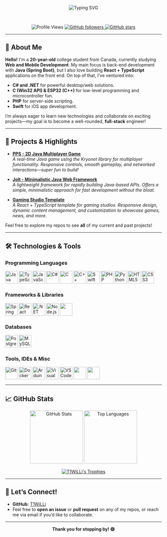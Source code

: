<p align="center">
  <img src="https://readme-typing-svg.herokuapp.com?size=25&color=F7CD6C&center=true&vCenter=true&width=600&lines=Hey+there!+I'm+T1WiLLi;College+Student+%26+Java+Developer;React+%26+TypeScript+Enthusiast;C%23+%26+.NET+Fan;Always+learning+%F0%9F%8C%B1;Jolt+Creator" alt="Typing SVG" />
</p>

<br />

<p align="center">
  <img src="https://komarev.com/ghpvc/?username=T1WiLLi&style=flat-square&color=blue" alt="Profile Views" />
  
  <a href="https://github.com/T1WiLLi?tab=followers">
    <img alt="GitHub followers" src="https://img.shields.io/github/followers/T1WiLLi?label=Github%20Followers&style=flat-square" />
  </a>
  
  <a href="https://github.com/T1WiLLi?tab=repositories&sort=stargazers">
    <img alt="GitHub stars" src="https://img.shields.io/github/stars/T1WiLLi?label=Repo%20Stars&style=flat-square" />
  </a>
</p>

---

## 👋 About Me

**Hello!** I'm a **20-year-old** college student from Canada, currently studying **Web and Mobile Development**. My main focus is back-end development with **Java (Spring Boot)**, but I also love building **React + TypeScript** applications on the front end. On top of that, I’ve ventured into:

- **C# and .NET** for powerful desktop/web solutions.  
- **C (Win32 API) & ESP32 (C++)** for low-level programming and microcontroller fun.  
- **PHP** for server-side scripting.  
- **Swift** for iOS app development.  

I’m always eager to learn new technologies and collaborate on exciting projects—my goal is to become a well-rounded, **full-stack** engineer!

---

## 🚀 Projects & Highlights

- **[PPS - 2D Java Multiplayer Game](https://github.com/T1WiLLi/PPS)**  
  _A real-time Java game using the Kryonet library for multiplayer functionality. Responsive controls, smooth gameplay, and networked interactions—super fun to build!_

- **[Jolt - Minimalistic Java Web Framework](https://github.com/T1WiLLi/Jolt)**  
  _A lightweight framework for rapidly building Java-based APIs. Offers a simple, minimalistic approach for fast development without the bloat._

- **[Gaming Studio Template](https://github.com/T1WiLLi/TP2)**  
  _A React + TypeScript template for gaming studios. Responsive design, dynamic content management, and customization to showcase games, news, and more._

Feel free to explore my repos to see **all** of my current and past projects!

---

## 🛠️ Technologies & Tools


### Programming Languages
<p>
  <img src="https://cdn.jsdelivr.net/gh/devicons/devicon/icons/java/java-original.svg" width="40" height="40" alt="Java" />
  <img src="https://cdn.jsdelivr.net/gh/devicons/devicon/icons/typescript/typescript-original.svg" width="40" height="40" alt="TypeScript" />
  <img src="https://cdn.jsdelivr.net/gh/devicons/devicon/icons/javascript/javascript-original.svg" width="40" height="40" alt="JavaScript" />
  <img src="https://cdn.jsdelivr.net/gh/devicons/devicon/icons/csharp/csharp-original.svg" width="40" height="40" alt="C#" />
  <img src="https://cdn.jsdelivr.net/gh/devicons/devicon/icons/c/c-original.svg" width="40" height="40" alt="C" />
  <img src="https://cdn.jsdelivr.net/gh/devicons/devicon/icons/cplusplus/cplusplus-original.svg" width="40" height="40" alt="C++" />
  <img src="https://cdn.jsdelivr.net/gh/devicons/devicon/icons/swift/swift-original.svg" width="40" height="40" alt="Swift" />
  <img src="https://cdn.jsdelivr.net/gh/devicons/devicon/icons/php/php-original.svg" width="40" height="40" alt="PHP" />
  <img src="https://cdn.jsdelivr.net/gh/devicons/devicon/icons/python/python-original.svg" width="40" height="40" alt="Python" />
    <img src="https://cdn.jsdelivr.net/gh/devicons/devicon/icons/html5/html5-original.svg" width="40" height="40" alt="HTML5" />
  <img src="https://cdn.jsdelivr.net/gh/devicons/devicon/icons/css3/css3-original.svg" width="40" height="40" alt="CSS3" />
</p>

### Frameworks & Libraries
<p>
  <img src="https://cdn.jsdelivr.net/gh/devicons/devicon/icons/spring/spring-original.svg" width="40" height="40" alt="Spring Boot" />
  <img src="https://cdn.jsdelivr.net/gh/devicons/devicon/icons/react/react-original.svg" width="40" height="40" alt="React" />
  <img src="https://cdn.jsdelivr.net/gh/devicons/devicon/icons/dot-net/dot-net-original.svg" width="40" height="40" alt=".NET" />
  <img src="https://cdn.jsdelivr.net/gh/devicons/devicon/icons/nodejs/nodejs-original.svg" width="40" height="40" alt="Node.js" />
<img src="https://cdn.jsdelivr.net/gh/devicons/devicon@latest/icons/reactbootstrap/reactbootstrap-original.svg" width=40 />

</p>

### Databases
<p>
  <img src="https://cdn.jsdelivr.net/gh/devicons/devicon/icons/postgresql/postgresql-original.svg" width="40" height="40" alt="PostgreSQL" />
  <img src="https://cdn.jsdelivr.net/gh/devicons/devicon/icons/mysql/mysql-original.svg" width="40" height="40" alt="MySQL" />
</p>

### Tools, IDEs & Misc
<p>
  <img src="https://cdn.jsdelivr.net/gh/devicons/devicon/icons/git/git-original.svg" width="40" height="40" alt="Git" />
  <img src="https://cdn.jsdelivr.net/gh/devicons/devicon/icons/docker/docker-original.svg" width="40" height="40" alt="Docker" />
  <img src="https://cdn.jsdelivr.net/gh/devicons/devicon/icons/arduino/arduino-original.svg" width="40" height="40" alt="Arduino" />
  <img src="https://cdn.jsdelivr.net/gh/devicons/devicon/icons/visualstudio/visualstudio-plain.svg" width="40" height="40" alt="Visual Studio" />
  <img src="https://cdn.jsdelivr.net/gh/devicons/devicon/icons/vscode/vscode-original.svg" width="40" height="40" alt="VS Code" />
  <img src="https://cdn.jsdelivr.net/gh/devicons/devicon@latest/icons/azure/azure-original.svg" width=40 />
  <img src="https://cdn.jsdelivr.net/gh/devicons/devicon@latest/icons/linux/linux-original.svg" width=40 />
          
          
</p>

---

## 📈 GitHub Stats

<p align="center">
  <img src="https://github-readme-stats.vercel.app/api?username=T1WiLLi&show_icons=true&theme=gruvbox" alt="GitHub Stats" height="170" />
  <img src="https://github-readme-stats.vercel.app/api/top-langs/?username=T1WiLLi&layout=compact&theme=gruvbox" alt="Top Languages" height="170" />
</p>

<p align="center">
  <a href="https://github.com/ryo-ma/github-profile-trophy">
    <img src="https://github-profile-trophy.vercel.app/?username=T1WiLLi&theme=onedark&no-frame=true&row=1&column=6" alt="T1WiLLi's Trophies" />
  </a>
</p>

---

## 💬 Let’s Connect!

- **GitHub:** [T1WiLLi](https://github.com/T1WiLLi)
- Feel free to **open an issue** or **pull request** on any of my repos, or reach me via email if you’d like to collaborate.

---

<p align="center"> 
  <strong>Thank you for stopping by! 😄</strong>
</p>
